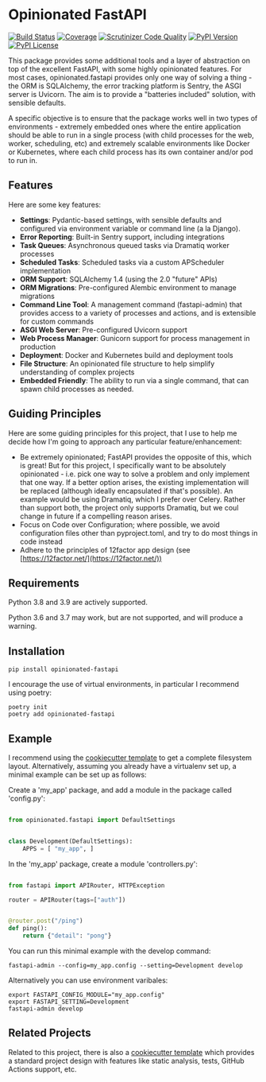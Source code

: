 # Opinionated FastAPI

[![Build Status](https://github.com/opinionated-code/opinionated-fastapi/actions/workflows/build/badge.svg)]()
[![Coverage](https://github.com/opinionated-code/opinionated-fastapi/actions/workflows/test/badge.svg)]()
[![Scrutinizer Code Quality](https://img.shields.io/scrutinizer/g/opinionated-code/opinionated-fastapi.svg)](https://scrutinizer-ci.com/g/opinionated-code/opinionated-fastapi/)
[![PyPI Version](https://img.shields.io/pypi/v/opinionated-fastapi.svg)](https://pypi.org/project/opinionated-fastapi/)
[![PyPI License](https://img.shields.io/pypi/l/opinionated-fastapi.svg)](https://pypi.org/project/opinionated-fastapi/)

This package provides some additional tools and a layer of abstraction on top of the excellent FastAPI, with some highly opinionated features.
For most cases, opinionated.fastapi provides only one way of solving a thing - the ORM is SQLAlchemy, the error tracking
platform is Sentry, the ASGI server is Uvicorn. The aim is to provide a "batteries included" solution, with sensible defaults.

A specific objective is to ensure that the package works well in two types of environments - extremely embedded ones where
the entire application should be able to run in a single process (with child processes for the web, worker, scheduling, etc) and
extremely scalable environments like Docker or Kubernetes, where each child process has its own container and/or pod to run in.

## Features

Here are some key features:

* **Settings**: Pydantic-based settings, with sensible defaults and configured via environment variable or command line (a la Django).
* **Error Reporting**: Built-in Sentry support, including integrations
* **Task Queues**: Asynchronous queued tasks via Dramatiq worker processes
* **Scheduled Tasks**: Scheduled tasks via a custom APScheduler implementation
* **ORM Support**: SQLAlchemy 1.4 (using the 2.0 "future" APIs)
* **ORM Migrations**: Pre-configured Alembic environment to manage migrations
* **Command Line Tool**: A management command (fastapi-admin) that provides access to a variety of processes and actions, and is extensible for custom commands
* **ASGI Web Server**: Pre-configured Uvicorn support
* **Web Process Manager**: Gunicorn support for process management in production
* **Deployment**: Docker and Kubernetes build and deployment tools
* **File Structure**: An opinionated file structure to help simplify understanding of complex projects
* **Embedded Friendly**: The ability to run via a single command, that can spawn child processes as needed.

## Guiding Principles

Here are some guiding principles for this project, that I use to help me decide how I'm going to approach any particular feature/enhancement:

* Be extremely opinionated; FastAPI provides the opposite of this, which is great! But for this project, I specifically want to be absolutely opinionated - i.e. pick one way to solve a problem and only implement that one way. If a better option arises, the existing implementation will be replaced (although ideally encapsulated if that's possible). An example would be using Dramatiq, which I prefer over Celery. Rather than support both, the project only supports Dramatiq, but we coul change in future if a compelling reason arises.
* Focus on Code over Configuration; where possible, we avoid configuration files other than pyproject.toml, and try to do most things in code instead
* Adhere to the principles of 12factor app design (see [https://12factor.net/](https://12factor.net/))

## Requirements

Python 3.8 and 3.9 are actively supported.

Python 3.6 and 3.7 may work, but are not supported, and will produce a warning.

## Installation

```commandline
pip install opinionated-fastapi
```

I encourage the use of virtual environments, in particular I recommend using poetry:

```commandline
poetry init
poetry add opinionated-fastapi
```

## Example

I recommend using the [cookiecutter template](https://github.com/opinionated-code/opinionated-fastapi-cookiecutter/) to get a complete filesystem layout.
Alternatively, assuming you already have a virtualenv set up, a minimal example can be set up as follows:

Create a 'my_app' package, and add a module in the package called 'config.py':
```python

from opinionated.fastapi import DefaultSettings


class Development(DefaultSettings):
    APPS = [ "my_app", ]

```

In the 'my_app' package, create a module 'controllers.py':
```python

from fastapi import APIRouter, HTTPException

router = APIRouter(tags=["auth"])


@router.post("/ping")
def ping():
    return {"detail": "pong"}

```

You can run this minimal example with the develop command:
```commandline
fastapi-admin --config=my_app.config --setting=Development develop
```

Alternatively you can use environment varibales:
```commandline
export FASTAPI_CONFIG_MODULE="my_app.config"
export FASTAPI_SETTING=Development
fastapi-admin develop
```

## Related Projects

Related to this project, there is also a [cookiecutter template](https://github.com/opinionated-code/opinionated-fastapi-cookiecutter/)
which provides a standard project design with features like static analysis, tests, GitHub Actions support, etc.
